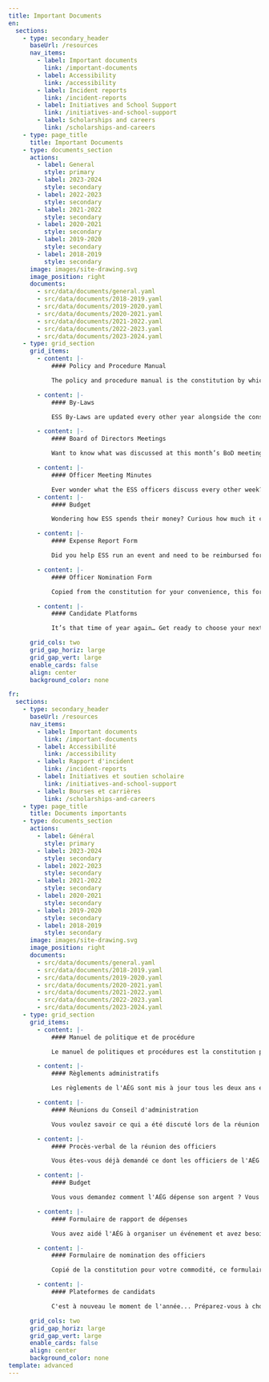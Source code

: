 ```yaml
---
title: Important Documents
en:
  sections:
    - type: secondary_header
      baseUrl: /resources
      nav_items:
        - label: Important documents
          link: /important-documents
        - label: Accessibility
          link: /accessibility
        - label: Incident reports
          link: /incident-reports
        - label: Initiatives and School Support
          link: /initiatives-and-school-support
        - label: Scholarships and careers
          link: /scholarships-and-careers
    - type: page_title
      title: Important Documents
    - type: documents_section
      actions:
        - label: General
          style: primary
        - label: 2023-2024
          style: secondary
        - label: 2022-2023
          style: secondary
        - label: 2021-2022
          style: secondary
        - label: 2020-2021
          style: secondary
        - label: 2019-2020
          style: secondary
        - label: 2018-2019
          style: secondary
      image: images/site-drawing.svg
      image_position: right
      documents:
        - src/data/documents/general.yaml
        - src/data/documents/2018-2019.yaml
        - src/data/documents/2019-2020.yaml
        - src/data/documents/2020-2021.yaml
        - src/data/documents/2021-2022.yaml
        - src/data/documents/2022-2023.yaml
        - src/data/documents/2023-2024.yaml
    - type: grid_section
      grid_items:
        - content: |-
            #### Policy and Procedure Manual

            The policy and procedure manual is the constitution by which all ESS operations are governed. Updated every other year, this document provides detailed mandates and eligibility for each officer of the society, election policies, committee roles, financial matters, ESS services, and accountability procedures.

        - content: |-
            #### By-Laws

            ESS By-Laws are updated every other year alongside the constitution. This document provides more detailed information regarding financial procedures, membership requirements, information about the board of directors and their meetings, and procedures for filling vacant officer positions.

        - content: |-
            #### Board of Directors Meetings

            Want to know what was discussed at this month’s BoD meeting? Need to refer to a meeting from a previous month? Here you can find detailed minutes from every meeting of the Board of Directors. What a great way to get updates on how the executive team is keeping up with their mandates, or to understand how important decisions are made in the ESS!

        - content: |-
            #### Officer Meeting Minutes

            Ever wonder what the ESS officers discuss every other week? Do you find yourself reflecting on ESS’ decisions, and why they were made? Check out the Internal Meeting Minutes to catch a glimpse of the discussions that drive what we do.
        - content: |-
            #### Budget

            Wondering how ESS spends their money? Curious how much it costs to keep the organization going? In this section, you can find live, detailed budgets for each academic year, to get a sense of how student money comes back around to benefit their university experience.

        - content: |-
            #### Expense Report Form

            Did you help ESS run an event and need to be reimbursed for a cost paid out-of-pocket? Look no further! Fill out the following expense report form, copied from the constitution for your convenience, to be paid back for your contribution.

        - content: |-
            #### Officer Nomination Form

            Copied from the constitution for your convenience, this form is the first step on the path to becoming an executive member of the ESS. When the nomination period begins each year in the winter semester, fill out this form stating your desired position and obtain signatures from any 15 engineering students!

        - content: |-
            #### Candidate Platforms

            It’s that time of year again… Get ready to choose your next ESS executive team! Meet your candidates and get to know a little bit about their campaigns by reading the election platforms. Read something you like? Remember to cast your vote when the time comes.

      grid_cols: two
      grid_gap_horiz: large
      grid_gap_vert: large
      enable_cards: false
      align: center
      background_color: none

fr:
  sections:
    - type: secondary_header
      baseUrl: /resources
      nav_items:
        - label: Important documents
          link: /important-documents
        - label: Accessibilité
          link: /accessibility
        - label: Rapport d'incident
          link: /incident-reports
        - label: Initiatives et soutien scholaire
          link: /initiatives-and-school-support
        - label: Bourses et carrières
          link: /scholarships-and-careers
    - type: page_title
      title: Documents importants
    - type: documents_section
      actions:
        - label: Général
          style: primary
        - label: 2023-2024
          style: secondary    
        - label: 2022-2023
          style: secondary
        - label: 2021-2022
          style: secondary
        - label: 2020-2021
          style: secondary
        - label: 2019-2020
          style: secondary
        - label: 2018-2019
          style: secondary
      image: images/site-drawing.svg
      image_position: right
      documents:
        - src/data/documents/general.yaml
        - src/data/documents/2018-2019.yaml
        - src/data/documents/2019-2020.yaml
        - src/data/documents/2020-2021.yaml
        - src/data/documents/2021-2022.yaml
        - src/data/documents/2022-2023.yaml
        - src/data/documents/2023-2024.yaml
    - type: grid_section
      grid_items:
        - content: |-
            #### Manuel de politique et de procédure

            Le manuel de politiques et procédures est la constitution par laquelle toutes les opérations de l'AÉG sont régies. Mis à jour tous les deux ans, ce document fournit des mandats détaillés et l'admissibilité de chaque dirigeant de la société, les politiques d'élection, les rôles des comités, les questions financières, les services de l'AÉG et les procédures de responsabilisation.

        - content: |-
            #### Règlements administratifs

            Les règlements de l'AÉG sont mis à jour tous les deux ans en même temps que la constitution. Ce document fournit des informations plus détaillées concernant les procédures financières, les conditions d'adhésion, des informations sur le conseil d'administration et ses réunions, et les procédures pour combler les postes vacants de dirigeants.

        - content: |-
            #### Réunions du Conseil d'administration

            Vous voulez savoir ce qui a été discuté lors de la réunion du CA de ce mois-ci ? Vous avez besoin de vous référer à une réunion d'un mois précédent ? Vous trouverez ici le compte rendu détaillé de chaque réunion du conseil d'administration. Quel excellent moyen d'obtenir des mises à jour sur la façon dont l'équipe de direction s'acquitte de ses mandats, ou de comprendre comment les décisions importantes sont prises au sein de l'AÉG !

        - content: |-
            #### Procès-verbal de la réunion des officiers

            Vous êtes-vous déjà demandé ce dont les officiers de l'AÉG discutent toutes les deux semaines ? Vous vous surprenez à réfléchir aux décisions de l'AÉG et aux raisons pour lesquelles elles ont été prises ? Consultez les procès-verbaux des réunions internes pour avoir un aperçu des discussions qui motivent nos actions.

        - content: |-
            #### Budget

            Vous vous demandez comment l'AÉG dépense son argent ? Vous êtes curieux de savoir combien il en coûte pour faire fonctionner l'organisation ? Dans cette section, vous trouverez des budgets détaillés en temps réel pour chaque année universitaire, afin de vous faire une idée de la façon dont l'argent des étudiants revient pour profiter de leur expérience universitaire.

        - content: |-
            #### Formulaire de rapport de dépenses

            Vous avez aidé l'AÉG à organiser un événement et avez besoin d'être remboursé pour un coût payé de votre poche ? Ne cherchez pas plus loin ! Remplissez le formulaire de rapport de dépenses suivant, copié de la constitution pour votre commodité, afin d'être remboursé pour votre contribution.

        - content: |-
            #### Formulaire de nomination des officiers

            Copié de la constitution pour votre commodité, ce formulaire est la première étape sur le chemin pour devenir un membre exécutif de l'AÉG. Lorsque la période de nomination commence chaque année au semestre d'hiver, remplissez ce formulaire en indiquant le poste que vous souhaitez occuper et obtenez les signatures de 15 étudiants en ingénierie !

        - content: |-
            #### Plateformes de candidats

            C'est à nouveau le moment de l'année... Préparez-vous à choisir votre prochaine équipe exécutive de l'AÉG ! Rencontrez vos candidats et apprenez-en un peu plus sur leurs campagnes en lisant les programmes électoraux. Vous avez lu quelque chose qui vous plaît ? N'oubliez pas d'exprimer votre vote le moment venu.

      grid_cols: two
      grid_gap_horiz: large
      grid_gap_vert: large
      enable_cards: false
      align: center
      background_color: none
template: advanced
---
```

